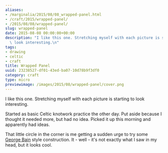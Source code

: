 ```yaml
---
aliases:
- /marginalia/2015/08/08_wrapped-panel.html
- /craft/2015/wrapped-panel/
- /2015/08/08/wrapped-panel/
slug: wrapped-panel
date: 2015-08-08 00:00:00+00:00
description: "I like this one. Stretching myself with each picture is starting to\
  \ look interesting.\n"
tags:
- drawing
- celtic
- craft
title: Wrapped Panel
uuid: 23238527-df01-43ed-ba07-10d78b9f3df0
category: craft
type: micro
previewimage: /images/2015/08/wrapped-panel/cover.png
---
```

I like this one. Stretching myself with each picture is starting to look interesting.
<!-- TEASER_END -->

Started as basic Celtic knotwork practice the other day.
Put aside because I thought it needed more, but had no idea. Picked it up
this morning and apparently had ideas.

That little circle in the corner is me getting a sudden urge to try some
[George Bain][] style construction. It - well - it's not exactly what I
saw in my head, but it looks cool.

[George Bain]: https://en.wikipedia.org/wiki/George_Bain_(artist)